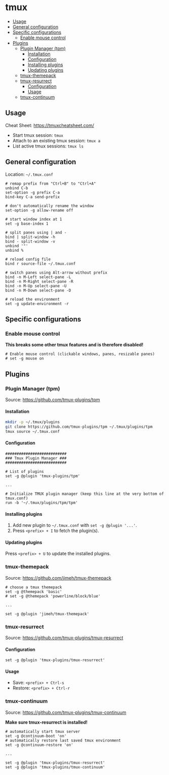# tmux <!-- omit in toc -->

- [Usage](#usage)
- [General configuration](#general-configuration)
- [Specific configurations](#specific-configurations)
  - [Enable mouse control](#enable-mouse-control)
- [Plugins](#plugins)
  - [Plugin Manager (tpm)](#plugin-manager-tpm)
    - [Installation](#installation)
    - [Configuration](#configuration)
    - [Installing plugins](#installing-plugins)
    - [Updating plugins](#updating-plugins)
  - [tmux-themepack](#tmux-themepack)
  - [tmux-resurrect](#tmux-resurrect)
    - [Configuration](#configuration-1)
    - [Usage](#usage-1)
  - [tmux-continuum](#tmux-continuum)

## Usage

Cheat Sheet: https://tmuxcheatsheet.com/

* Start tmux session: `tmux`
* Attach to an existing tmux session: `tmux a`
* List active tmux sessions: `tmux ls`

## General configuration
Location: `~/.tmux.conf`
```
# remap prefix from "Ctrl+B" to "Ctrl+A"
unbind C-b
set-option -g prefix C-a
bind-key C-a send-prefix

# don't automatically rename the window
set-option -g allow-rename off

# start window index at 1
set -g base-index 1

# split panes using | and -
bind | split-window -h
bind - split-window -v
unbind '"'
unbind %

# reload config file
bind r source-file ~/.tmux.conf

# switch panes using Alt-arrow without prefix
bind -n M-Left select-pane -L
bind -n M-Right select-pane -R
bind -n M-Up select-pane -U
bind -n M-Down select-pane -D

# reload the environment
set -g update-environment -r
```

## Specific configurations

### Enable mouse control

**This breaks some other tmux features and is therefore disabled!**
```
# Enable mouse control (clickable windows, panes, resizable panes)
# set -g mouse on
```

## Plugins

### Plugin Manager (tpm)

Source: https://github.com/tmux-plugins/tpm

#### Installation

```bash
mkdir -p ~/.tmux/plugins
git clone https://github.com/tmux-plugins/tpm ~/.tmux/plugins/tpm
tmux source ~/.tmux.conf
```

#### Configuration

```
###########################
### Tmux Plugin Manager ###
###########################

# List of plugins
set -g @plugin 'tmux-plugins/tpm'

...

# Initialize TMUX plugin manager (keep this line at the very bottom of tmux.conf)
run -b '~/.tmux/plugins/tpm/tpm'
```

#### Installing plugins

1. Add new plugin to `~/.tmux.conf` with `set -g @plugin '...'`.
2. Press `<prefix> + I` to fetch the plugin(s).

#### Updating plugins

Press `<prefix> + U` to update the installed plugins.

### tmux-themepack

Source: https://github.com/jimeh/tmux-themepack

```
# choose a tmux themepack
set -g @themepack 'basic'
# set -g @themepack 'powerline/block/blue'

...

set -g @plugin 'jimeh/tmux-themepack'
```

### tmux-resurrect

Source: https://github.com/tmux-plugins/tmux-resurrect

#### Configuration

```
set -g @plugin 'tmux-plugins/tmux-resurrect'
```

#### Usage

* Save: `<prefix> + Ctrl-s`
* Restore: `<prefix> + Ctrl-r`

### tmux-continuum

Source: https://github.com/tmux-plugins/tmux-continuum

**Make sure tmux-resurrect is installed!**

```
# automatically start tmux server
set -g @continuum-boot 'on'
# automatically restore last saved tmux environment
set -g @continuum-restore 'on'

...

set -g @plugin 'tmux-plugins/tmux-resurrect'
set -g @plugin 'tmux-plugins/tmux-continuum'
```
